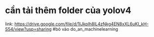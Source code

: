 # cần tải thêm folder của yolov4
link: https://drive.google.com/file/d/1IJkplh8lL4zNkg4EN8xXL6uKI_kH-S54/view?usp=sharing
#bỏ vào do_an_machinelearning
